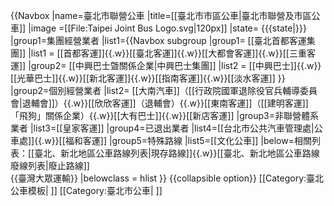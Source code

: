 {{Navbox
|name=臺北市聯營公車
|title=[[臺北市市區公車|臺北市聯營及市區公車]]
|image =[[File:Taipei Joint Bus Logo.svg|120px]]
|state= {{{state|}}}
|group1=集團經營業者
|list1={{Navbox subgroup
 |group1= [[臺北首都客運集團]]
 |list1 = <span class="nowrap">[[首都客運]]{{.w}}[[臺北客運]]{{.w}}[[大都會客運]]{{.w}}[[三重客運]]</span>
 |group2= [[中興巴士曁關係企業|中興巴士集團]]
 |list2 = <span class="nowrap">[[中興巴士]]{{.w}}[[光華巴士]]{{.w}}[[新北客運]]{{.w}}[[指南客運]]{{.w}}[[淡水客運]]</span>
}}
|group2=個別經營業者
|list2= <span class="nowrap">[[大南汽車]]（[[行政院國軍退除役官兵輔導委員會|退輔會]]）{{.w}}[[欣欣客運]]（退輔會）{{.w}}[[東南客運]]（[[建明客運]]「飛狗」關係企業）{{.w}}[[大有巴士]]{{.w}}[[新店客運]]</span>
|group3=非聯營體系業者
|list3=[[皇家客運]]
|group4=已退出業者
|list4=<span class="nowrap">[[台北市公共汽車管理處|公車處]]{{.w}}[[福和客運]]</span>
|group5=特殊路線
|list5=[[文化公車]]
|below=<span class="nowrap">相關列表：[[臺北、新北地區公車路線列表|現存路線]]{{.w}}[[臺北、新北地區公車路線廢線列表|廢止路線]]<br/>{{臺灣大眾運輸}}</span>
|belowclass = hlist 
}}<noinclude>
{{collapsible option}}
[[Category:臺北公車模板| ]]
[[Category:臺北市公車| ]]
</noinclude>